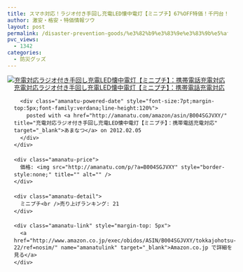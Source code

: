 ```yaml
---
title: スマホ対応！ラジオ付き手回し充電LED懐中電灯【ミニプチ】67%OFF特価！千円台！
author: 激安・格安・特価情報ツウ
layout: post
permalink: /disaster-prevention-goods/%e3%82%b9%e3%83%9e%e3%83%9b%e5%af%be%e5%bf%9c%e3%83%a9%e3%82%b8%e3%82%aa%e4%bb%98%e3%81%8d%e6%89%8b%e5%9b%9e%e3%81%97%e5%85%85%e9%9b%bbled%e6%87%90%e4%b8%ad%e9%9b%bb%e7%81%af-%e3%83%9f%e3%83%8b.html
pvc_views:
  - 1342
categories:
  - 防災グッズ
---
```

<div class="amanatu-box" style="margin-bottom:0px;">
  <div class="amanatu-image" style="float:left;">
    <a href="http://www.amazon.co.jp/exec/obidos/ASIN/B004SGJVXY/tokkajohotsu-22/ref=nosim/" name="amanatulink" target="_blank"><img src="http://i1.wp.com/ecx.images-amazon.com/images/I/41LTCtOuBGL._SL160_.jpg?w=546" alt="充電対応ラジオ付き手回し充電LED懐中電灯【ミニプチ】：携帯電話充電対応" style="border: none;" data-recalc-dims="1" /></a>
  </div>
  
  <div class="amanatu-info" style="float:left;margin-left:15px;line-height:120%">
    <div class="amanatu-name" style="margin-bottom:10px;line-height:120%">
      <a href="http://www.amazon.co.jp/exec/obidos/ASIN/B004SGJVXY/tokkajohotsu-22/ref=nosim/" name="amanatulink" target="_blank">充電対応ラジオ付き手回し充電LED懐中電灯【ミニプチ】：携帯電話充電対応</a> 
      
      <div class="amanatu-powered-date" style="font-size:7pt;margin-top:5px;font-family:verdana;line-height:120%">
        posted with <a href="http://amanatu.com/amazon/asin/B004SGJVXY/" title="充電対応ラジオ付き手回し充電LED懐中電灯【ミニプチ】：携帯電話充電対応" target="_blank">あまなつ</a> on 2012.02.05
      </div>
    </div>
    
    <div class="amanatu-price">
      価格: <img src="http://amanatu.com/p/?a=B004SGJVXY" style="border-style:none;" title="" alt="" />
    </div>
    
    <div class="amanatu-detail">
      ミニプチ<br />売り上げランキング: 21
    </div>
    
    <div class="amanatu-link" style="margin-top: 5px">
      <a href="http://www.amazon.co.jp/exec/obidos/ASIN/B004SGJVXY/tokkajohotsu-22/ref=nosim/" name="amanatulink" target="_blank">Amazon.co.jp で詳細を見る</a>
    </div>
  </div>
  
  <div class="amanatu-footer" style="clear: left">
  </div>
</div>